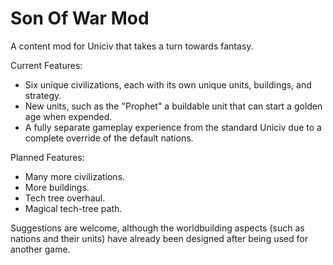 # Son Of War Mod
 A content mod for Uniciv that takes a turn towards fantasy.

Current Features:
- Six unique civilizations, each with its own unique units, buildings, and strategy.
- New units, such as the "Prophet" a buildable unit that can start a golden age when expended.
- A fully separate gameplay experience from the standard Uniciv due to a complete override of the default nations.

Planned Features:
- Many more civilizations.
- More buildings.
- Tech tree overhaul.
- Magical tech-tree path.

Suggestions are welcome, although the worldbuilding aspects (such as nations and their units) have already been designed after being used for another game.
